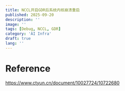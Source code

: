 ```yaml
---
title: NCCL开启GDR后系统内核崩溃重启
published: 2025-09-20
description: ''
image: ''
tags: [Debug, NCCL, GDR]
category: 'AI Infra'
draft: true 
lang: ''
---
```



# Reference
https://www.ctyun.cn/document/10027724/10722680




